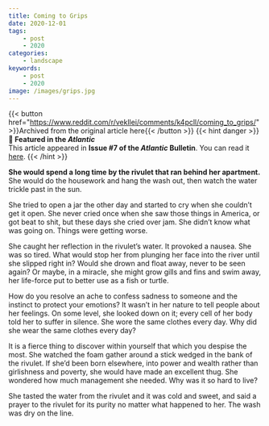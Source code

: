 ```yaml
---
title: Coming to Grips
date: 2020-12-01
tags:
    - post
    - 2020
categories:
    - landscape
keywords:
    - post
    - 2020
image: /images/grips.jpg
---
```

{{< button href="https://www.reddit.com/r/vekllei/comments/k4pcll/coming_to_grips/" >}}Archived from the original article here{{< /button >}}
{{< hint danger >}}
**🌼 Featured in the *Atlantic***  
This article appeared in **Issue #7 of the *Atlantic* Bulletin**. You can read it [here](/newsdesk/bulletin/2020/7).
{{< /hint >}}

**She would spend a long time by the rivulet that ran behind her apartment.** She would do the housework and hang the wash out, then watch the water trickle past in the sun.

She tried to open a jar the other day and started to cry when she couldn’t get it open. She never cried once when she saw those things in America, or got beat to shit, but these days she cried over jam. She didn’t know what was going on. Things were getting worse.

She caught her reflection in the rivulet’s water. It provoked a nausea. She was so tired. What would stop her from plunging her face into the river until she slipped right in? Would she drown and float away, never to be seen again? Or maybe, in a miracle, she might grow gills and fins and swim away, her life-force put to better use as a fish or turtle.

How do you resolve an ache to confess sadness to someone and the instinct to protect your emotions? It wasn’t in her nature to tell people about her feelings. On some level, she looked down on it; every cell of her body told her to suffer in silence. She wore the same clothes every day. Why did she wear the same clothes every day?

It is a fierce thing to discover within yourself that which you despise the most. She watched the foam gather around a stick wedged in the bank of the rivulet. If she’d been born elsewhere, into power and wealth rather than girlishness and poverty, she would have made an excellent thug. She wondered how much management she needed. Why was it so hard to live?

She tasted the water from the rivulet and it was cold and sweet, and said a prayer to the rivulet for its purity no matter what happened to her. The wash was dry on the line.

